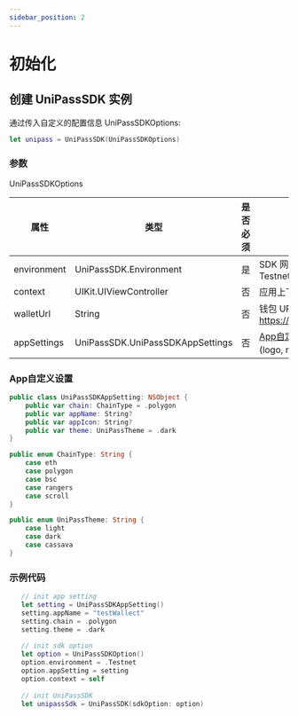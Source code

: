 ```yaml
---
sidebar_position: 2
---
```


# 初始化

## 创建 UniPassSDK 实例

通过传入自定义的配置信息 UniPassSDKOptions:

```swift
let unipass = UniPassSDK(UniPassSDKOptions)
```

### 参数

UniPassSDKOptions

| 属性 | 类型 | 是否必须| 描述|
| ----------- | ---------------------------------- | -------- | ------------------------------------------------------------------------- |
| environment | UniPassSDK.Environment            | 是 | SDK 网络类型 Mainnet 或 Testnet |
| context     | UIKit.UIViewController            | 否 | 应用上下文 |
| walletUrl   | String                             | 否 | 钱包 URL，默认 https://testnet.wallet.unipass.id          |
| appSettings | UniPassSDK.UniPassSDKAppSettings | 否 | [App自定义配置](#App自定义设置) 用于页面展示 (logo, name, 主题等)  |

### App自定义设置

```swift
public class UniPassSDKAppSetting: NSObject {
    public var chain: ChainType = .polygon
    public var appName: String?
    public var appIcon: String?
    public var theme: UniPassTheme = .dark
}

public enum ChainType: String {
    case eth
    case polygon
    case bsc
    case rangers
    case scroll
}

public enum UniPassTheme: String {
    case light
    case dark
    case cassava
}

```

### 示例代码

```swift
   // init app setting
   let setting = UniPassSDKAppSetting()
   setting.appName = "testWallect"
   setting.chain = .polygon
   setting.theme = .dark
   
   // init sdk option
   let option = UniPassSDKOption()
   option.environment = .Testnet
   option.appSetting = setting
   option.context = self
   
   // init UniPassSDK
   let unipassSdk = UniPassSDK(sdkOption: option)
```